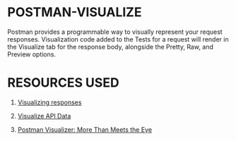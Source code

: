 # POSTMAN-VISUALIZE

Postman provides a programmable way to visually represent your request responses. Visualization code added to the Tests for a request will render in the Visualize tab for the response body, alongside the Pretty, Raw, and Preview options.


# RESOURCES USED

1. [Visualizing responses](https://learning.postman.com/docs/sending-requests/visualizer/)

2. [Visualize API Data](https://www.postman.com/api-visualizer/)

3. [Postman Visualizer: More Than Meets the Eye](https://blog.postman.com/how-to-visualize-api-data-in-postman/)
